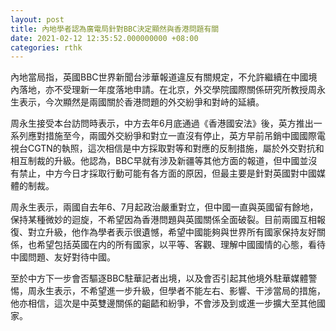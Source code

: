 ```yaml
---
layout: post
title: 內地學者認為廣電局針對BBC決定顯然與香港問題有關
date: 2021-02-12 12:35:52.000000000 +08:00
categories: rthk
---
```


內地當局指，英國BBC世界新聞台涉華報道違反有關規定，不允許繼續在中國境內落地，亦不受理新一年度落地申請。在北京，外交學院國際關係研究所教授周永生表示，今次顯然是兩國關於香港問題的外交紛爭和對峙的延續。

周永生接受本台訪問時表示，中方去年6月底通過《香港國安法》後，英方推出一系列應對措施至今，兩國外交紛爭和對立一直沒有停止，英方早前吊銷中國國際電視台CGTN的執照，這次相信是中方採取對等和對應的反制措施，屬於外交對抗和相互制裁的升級。他認為，BBC早就有涉及新疆等其他方面的報道，但中國並沒有禁止，中方今日才採取行動可能有各方面的原因，但最主要是針對英國對中國媒體的制裁。

周永生表示，兩國自去年6、7月起政治嚴重對立，但中國一直與英國留有餘地，保持某種微妙的迴旋，不希望因為香港問題與英國關係全面破裂。目前兩國互相報復、對立升級，他作為學者表示很遺憾，希望中國能夠與世界所有國家保持友好關係，也希望包括英國在内的所有國家，以平等、客觀、理解中國國情的心態，看待中國問題、友好對待中國。

至於中方下一步會否驅逐BBC駐華記者出境，以及會否引起其他境外駐華媒體警惕，周永生表示，不希望進一步升級，但學者不能左右、影響、干涉當局的措施，他亦相信，這次是中英雙邊關係的齟齬和紛爭，不會涉及到或進一步擴大至其他國家。
